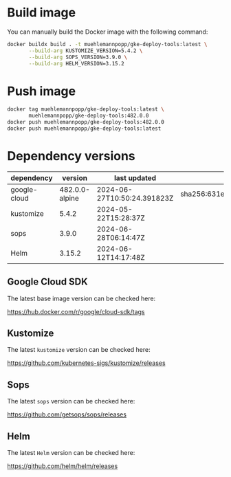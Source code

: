 # Build image

You can manually build the Docker image with the following command:

```bash
docker buildx build . -t muehlemannpopp/gke-deploy-tools:latest \
       --build-arg KUSTOMIZE_VERSION=5.4.2 \
       --build-arg SOPS_VERSION=3.9.0 \
       --build-arg HELM_VERSION=3.15.2
```

# Push image

```bash
docker tag muehlemannpopp/gke-deploy-tools:latest \
       muehlemannpopp/gke-deploy-tools:482.0.0
docker push muehlemannpopp/gke-deploy-tools:482.0.0
docker push muehlemannpopp/gke-deploy-tools:latest
```


# Dependency versions

| dependency   | version                 | last updated                 | digest                       |
|--------------|-------------------------|------------------------------|------------------------------|
| google-cloud | 482.0.0-alpine | 2024-06-27T10:50:24.391823Z | sha256:631e956c53d40b5ca68902d40e6f9b61f20a38cb9502aa27a1ce86ee78b36b71 |
| kustomize    | 5.4.2        | 2024-05-22T15:28:37Z            |                              |
| sops         | 3.9.0             | 2024-06-28T06:14:47Z                 |                              |
| Helm         | 3.15.2             | 2024-06-12T14:17:48Z                 |                              |


## Google Cloud SDK

The latest base image version can be checked here:

<https://hub.docker.com/r/google/cloud-sdk/tags>


## Kustomize

The latest `kustomize` version can be checked here:

<https://github.com/kubernetes-sigs/kustomize/releases>


## Sops

The latest `sops` version can be checked here:

<https://github.com/getsops/sops/releases>


## Helm

The latest `Helm` version can be checked here:

<https://github.com/helm/helm/releases>
